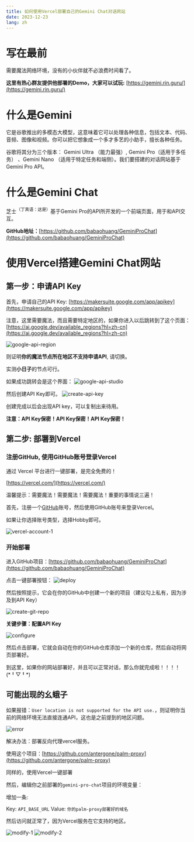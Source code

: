 ```yaml
---
title: 如何使用Vercel部署自己的Gemini Chat对话网站
date: 2023-12-23
lang: zh
---
```


# 写在最前
需要魔法网络环境，没有的小伙伴就不必浪费时间看了。

**这里有热心群友提供他部署的Demo，大家可以试玩:** [https://gemini.rin.guru/](https://gemini.rin.guru/)

# 什么是Gemini
它是谷歌推出的多模态大模型，这意味着它可以处理各种信息，包括文本、代码、音频、图像和视频。你可以把它想象成一个多才多艺的小助手，擅长各种任务。

谷歌将其分为三个版本： Gemini Ultra （能力最强）, Gemini Pro（适用于多任务） 、Gemini Nano （适用于特定任务和端侧）。我们要搭建的对话网站基于Gemini Pro API。

# 什么是Gemini Chat
芝士<sup>（丁真语：这是）</sup>基于Gemini Pro的API所开发的一个前端页面，用于和API交互。

**GitHub地址：**[https://github.com/babaohuang/GeminiProChat](https://github.com/babaohuang/GeminiProChat)

# 使用Vercel搭建Gemini Chat网站

## 第一步：申请API Key

首先，申请自己的API Key: [https://makersuite.google.com/app/apikey](https://makersuite.google.com/app/apikey)

注意，这里需要魔法，而且需要特定地区的，如果你进入以后跳转到了这个页面：[https://ai.google.dev/available_regions?hl=zh-cn](https://ai.google.dev/available_regions?hl=zh-cn)

![google-api-region](/images/gemini-guide/google-ai-region.png)

则证明**你的魔法节点所在地区不支持申请API**, 请切换。

实测**小日子**的节点可行。

如果成功跳转会是这个界面：
![google-api-studio](/images/gemini-guide/google-ai-studio.png)

然后创建API Key即可。
![create-api-key](/images/gemini-guide/create-api-key.png)

创建完成以后会出现API key，可以复制出来待用。

**注意：API Key保密！API Key保密！API Key保密！**

## 第二步: 部署到Vercel

### 注册GitHub, 使用GitHub账号登录Vercel
通过 Vercel 平台进行一键部署，是完全免费的！

[https://vercel.com/](https://vercel.com/)

温馨提示：需要魔法！需要魔法！需要魔法！重要的事情说三遍！

首先，注册一个[GitHub](https://github.com/)账号，然后使用GitHub账号来登录Vercel。

如果让你选择账号类型，选择Hobby即可。

![vercel-account-1](/images/gemini-guide/create-vercel-account-1.png)

### 开始部署
进入GitHub项目：[https://github.com/babaohuang/GeminiProChat](https://github.com/babaohuang/GeminiProChat)

点击一键部署按钮：
![deploy](/images/gemini-guide/deploy.png)

然后按照提示，它会在你的GitHub中创建一个新的项目（建议勾上私有，因为涉及到API Key）

![create-git-repo](/images/gemini-guide/create-git-repo.png)

**关键步骤：配置API Key**

![configure](/images/gemini-guide/configure.png)

然后点击部署，它就会自动在你的GitHub仓库添加一个新的仓库，然后自动将网页部署好。

到这里，如果你的网站部署好，并且可以正常对话，那么你就完成啦！！！！(\*╹▽╹\*)

## 可能出现的幺蛾子
如果报错：`User location is not supported for the API use.`，则证明你当前的网络环境无法直接连通API，这也是之前提到的地区问题。

![error](/images/gemini-guide/gemini-error.png)

解决办法：部署反向代理vercel服务。

使用这个项目：[https://github.com/antergone/palm-proxy](https://github.com/antergone/palm-proxy)

同样的，使用Vercel一键部署

然后，编辑你之前部署的`gemini-pro-chat`项目的环境变量：

增加一条:

Key: `API_BASE_URL`
Value: `你的palm-proxy部署好的域名`

然后访问就正常了，因为Vercel服务在它支持的地区。

![modify-1](/images/gemini-guide/modify-env-1.png)
![modify-2](/images/gemini-guide/modify-env-2.png)